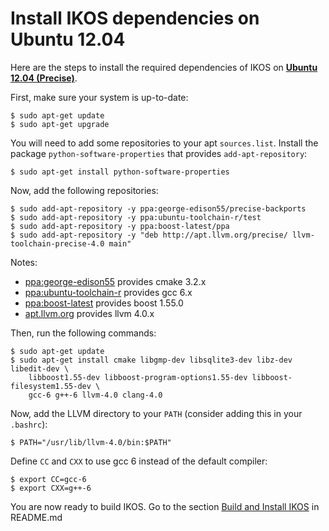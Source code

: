 Install IKOS dependencies on Ubuntu 12.04
=========================================

Here are the steps to install the required dependencies of IKOS on **[Ubuntu 12.04 (Precise)](http://releases.ubuntu.com/12.04/)**.

First, make sure your system is up-to-date:

```
$ sudo apt-get update
$ sudo apt-get upgrade
```

You will need to add some repositories to your apt `sources.list`. Install the package `python-software-properties` that provides `add-apt-repository`:

```
$ sudo apt-get install python-software-properties
```

Now, add the following repositories:

```
$ sudo add-apt-repository -y ppa:george-edison55/precise-backports
$ sudo add-apt-repository -y ppa:ubuntu-toolchain-r/test
$ sudo add-apt-repository -y ppa:boost-latest/ppa
$ sudo add-apt-repository -y "deb http://apt.llvm.org/precise/ llvm-toolchain-precise-4.0 main"
```

Notes:
* [ppa:george-edison55](https://launchpad.net/~george-edison55/+archive/ubuntu/cmake-3.x) provides cmake 3.2.x
* [ppa:ubuntu-toolchain-r](https://launchpad.net/~ubuntu-toolchain-r/+archive/ubuntu/test) provides gcc 6.x
* [ppa:boost-latest](https://launchpad.net/~boost-latest/+archive/ubuntu/ppa) provides boost 1.55.0
* [apt.llvm.org](http://apt.llvm.org/) provides llvm 4.0.x

Then, run the following commands:

```
$ sudo apt-get update
$ sudo apt-get install cmake libgmp-dev libsqlite3-dev libz-dev libedit-dev \
    libboost1.55-dev libboost-program-options1.55-dev libboost-filesystem1.55-dev \
    gcc-6 g++-6 llvm-4.0 clang-4.0
```

Now, add the LLVM directory to your `PATH` (consider adding this in your `.bashrc`):

```
$ PATH="/usr/lib/llvm-4.0/bin:$PATH"
```

Define `CC` and `CXX` to use gcc 6 instead of the default compiler:

```
$ export CC=gcc-6
$ export CXX=g++-6
```

You are now ready to build IKOS. Go to the section [Build and Install IKOS](../README.md#build-and-install-ikos) in README.md
